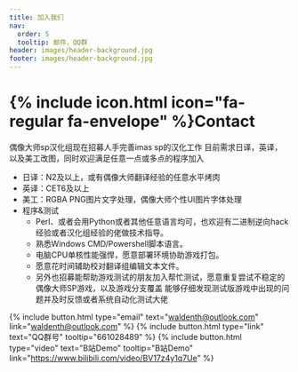 ```yaml
---
title: 加入我们
nav:
  order: 5
  tooltip: 邮件，QQ群
header: images/header-background.jpg
footer: images/header-background.jpg
---
```


# {% include icon.html icon="fa-regular fa-envelope" %}Contact

偶像大师sp汉化组现在招募人手完善imas sp的汉化工作
目前需求日译，英译，以及美工改图，同时欢迎满足任意一点或多点的程序加入

- 日译：N2及以上，或有偶像大师翻译经验的任意水平烤肉
- 英译：CET6及以上
- 美工：RGBA PNG图片文字处理，偶像大师个性UI图片字体处理
- 程序&测试
  - Perl、或者会用Python或者其他任意语言均可，也欢迎有二进制逆向hack经验或者汉化组经验的佬做技术指导。
  - 熟悉Windows CMD/Powershell脚本语言。
  - 电脑CPU单核性能强悍，愿意部署环境协助游戏打包。
  - 愿意花时间辅助校对翻译组编辑文本文件。
  - 另外也招募能帮助游戏测试的朋友加入帮忙测试，愿意重复尝试不稳定的偶像大师SP游戏，以及游戏分支覆盖 
    能够仔细发现测试版游戏中出现的问题并及时反馈或者系统自动化测试大佬

{%
  include button.html
  type="email"
  text="waldenth@outlook.com"
  link="waldenth@outlook.com"
%}
{%
  include button.html
  type="link"
  text="QQ群号"
  tooltip="661028489"
%}
{%
  include button.html
  type="video"
  text="B站Demo"
  tooltip="B站Demo"
  link="https://www.bilibili.com/video/BV17z4y1q7Ue"
%}
